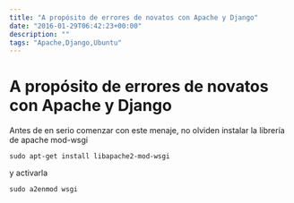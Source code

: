 ```yaml
---
title: "A propósito de errores de novatos con Apache y Django"
date: "2016-01-29T06:42:23+00:00"
description: ""
tags: "Apache,Django,Ubuntu"
---
```

# A propósito de errores de novatos con Apache y Django

Antes de en serio comenzar con este menaje, no olviden instalar la librería de apache mod-wsgi

`sudo apt-get install libapache2-mod-wsgi`

y activarla

`sudo a2enmod wsgi`

